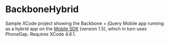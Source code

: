 # BackboneHybrid

Sample XCode project showing the Backbone + jQuery Mobile app running as a hybrid app on the [Mobile SDK](http://wiki.developerforce.com/page/Mobile_SDK) (version 1.5), which in turn uses PhoneGap. Requires XCode 4.6.1.